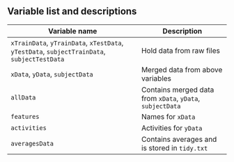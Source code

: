 Variable list and descriptions
------------------------------

Variable name    | Description
-----------------|------------
`xTrainData`, `yTrainData`, `xTestData`, `yTestData`, `subjectTrainData`, `subjectTestData`          | Hold data from raw files
`xData`, `yData`, `subjectData` | Merged data from above variables
`allData` | Contains merged data from `xData`, `yData`, `subjectData`
`features` | Names for `xData`
`activities` | Activities for `yData`
`averagesData` | Contains averages and is stored in `tidy.txt`
